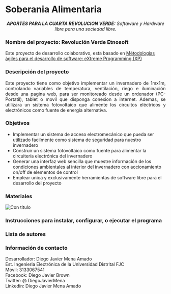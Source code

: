 # Soberania Alimentaria

<p align="center"><em><strong>APORTES PARA LA CUARTA REVOLUCION VERDE:</strong> Softaware y Hardware libre para una sociedad libre.</em></p>

### Nombre del proyecto: Revolución Verde Etnosoft ###

Este proyecto de desarrollo colaborativo, esta basado en [Métodologías ágiles para el desarrollo de software: eXtreme Programming (XP)](http://www.cyta.com.ar/ta0502/v5n2a1.htm)

### Descripción del proyecto ###

<p align="justify"> Este proyecto tiene como objetivo implementar un invernadero de 1mx1m, controlando variables de temperatura, ventilación, riego e iluminación desde una pagina web, para ser monitoreado desde un ordenador (PC-Portatil), tablet o movil que disponga conexion a internet.
Ademas, se utilizara un sistema fotovoltaico que alimente los circuitos eléctricos y electrónicos como fuente de energía alternativa.</p>

### Objetivos ###

* Implementar un sistema de acceso electromecánico que pueda ser utilizado facilmente como sistema de seguridad para nuestro invernadero
* Construir un sistema fotovoltaico como fuente para alimentar la circuitería electrónica del invernadero
* Generar una interfaz web sencilla que muestre información de los condiciones ambientales al interior del invernadero con accionamiento on/off de elementos de control
* Emplear unica y exclusivamente herramientas de software libre para el desarrollo del proyecto

### Materiales ###
![Con titulo](http://www.google.com/url?sa=i&rct=j&q=&esrc=s&source=images&cd=&cad=rja&uact=8&docid=CN2SBsEBrVr3gM&tbnid=K5QJNHxt22iEpM:&ved=0CAcQjRw&url=http%3A%2F%2Fenergia.nu%2FGuide_MSP430LaunchPad.html&ei=fy8qVNnLJpfGsQSS6YHYBg&bvm=bv.76477589,d.cWc&psig=AFQjCNHffY3ej_UC6i8oTt4WhslKf25u-Q&ust=1412137211679239 "MSP-EXP430G2 LaunchPad")



### Instrucciones para instalar, configurar, o ejecutar el programa ###


### Lista de autores ###



### Información de contacto ###

Desarrollador: Diego Javier Mena Amado  
Est. Ingenieria Electrónica de la Universidad Distrital FJC  
Movil: 3133067541  
Facebook: Diego Javier Brown   
Twitter: @ DiegoJavierMena  
Linkedin: Diego Javier Mena Amado  
